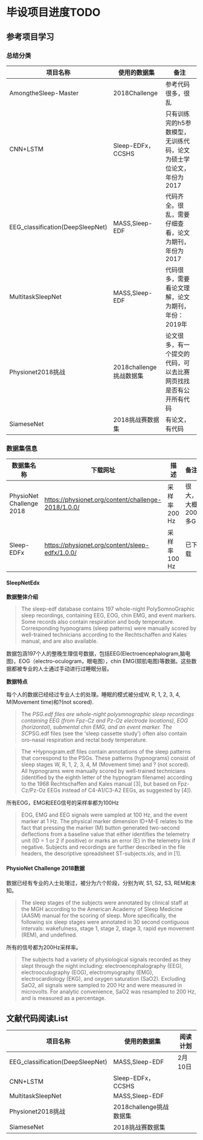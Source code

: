 # 毕设项目进度TODO
## 参考项目学习
### 总结分类
|项目名称|使用的数据集|备注|
|----|----|----|
|AmongtheSleep-Master| 2018Challenge |参考代码很多，很乱|
|CNN+LSTM| Sleep-EDFx， CCSHS|只有训练完的h5参数模型，无训练代码，论文为硕士学位论文，年份为2017|
|EEG_classification(DeepSleepNet)|MASS,Sleep-EDF|代码齐全。很乱，需要仔细查看，论文为期刊，年份为2017|
|MultitaskSleepNet|MASS,Sleep-EDF|代码很多，需要看论文理解，论文为期刊，年份：2019年|
|Physionet2018挑战|2018challenge挑战数据集|论文很多，有一个提交的代码，可以去比赛网页找找是否有公开所有代码|
|SiameseNet|2018挑战赛数据集|有论文，有代码|

### 数据集信息

|数据集名称|下载网址|描述|备注|
|----|----|----|----|
|PhysioNet Challenge 2018|https://physionet.org/content/challenge-2018/1.0.0/|采样率200 Hz|很大，大概200多G|
|Sleep-EDFx|https://physionet.org/content/sleep-edfx/1.0.0/|采样率100 Hz|已下载|

#### SleepNetEdx
**数据整体介绍**

> The sleep-edf database contains 197 whole-night PolySomnoGraphic sleep recordings, containing EEG, EOG, chin EMG, and event markers. Some records also contain respiration and body temperature. Corresponding hypnograms (sleep patterns) were manually scored by well-trained technicians according to the Rechtschaffen and Kales manual, and are also available.

数据包涵197个人的整晚生理信号数据，包括EEG(Electroencephalogram,脑电图)，EOG（electro-oculogram，眼电图），chin EMG(颏肌电图)等数据。这些数据都被专业的人士通过手动进行过睡眠分层。

**数据特点**

每个人的数据已经经过专业人士的处理。睡眠的模式被分成W, R, 1, 2, 3, 4, M(Movement time)和?(not scored).

> The *PSG.edf files are whole-night polysmnographic sleep recordings containing EEG (from Fpz-Cz and Pz-Oz electrode locations), EOG (horizontal), submental chin EMG, and an event marker. The SC*PSG.edf files (see the 'sleep cassette study') often also contain oro-nasal respiration and rectal body temperature.

> The *Hypnogram.edf files contain annotations of the sleep patterns that correspond to the PSGs. These patterns (hypnograms) consist of sleep stages W, R, 1, 2, 3, 4, M (Movement time) and ? (not scored). All hypnograms were manually scored by well-trained technicians (identified by the eighth letter of the hypnogram filename) according to the 1968 Rechtschaffen and Kales manual [3], but based on Fpz-Cz/Pz-Oz EEGs instead of C4-A1/C3-A2 EEGs, as suggested by [4]).

所有EOG，EMG和EEG信号的采样率都为100Hz

> EOG, EMG and EEG signals were sampled at 100 Hz, and the event marker at 1 Hz. The physical marker dimension ID+M-E relates to the fact that pressing the marker (M) button generated two-second deflections from a baseline value that either identifies the telemetry unit (ID = 1 or 2 if positive) or marks an error (E) in the telemetry link if negative. Subjects and recordings are further described in the file headers, the descriptive spreadsheet ST-subjects.xls, and in [1].

#### PhysioNet Challenge 2018数据

数据已经有专业的人士处理过，被分为六个阶段，分别为W, S1, S2, S3, REM和未知。

> The sleep stages of the subjects were annotated by clinical staff at the MGH according to the American Academy of Sleep Medicine (AASM) manual for the scoring of sleep. More specifically, the following six sleep stages were annotated in 30 second contiguous intervals: wakefulness, stage 1, stage 2, stage 3, rapid eye movement (REM), and undefined.

所有的信号都为200Hz采样率。

> The subjects had a variety of physiological signals recorded as they slept through the night including: electroencephalography (EEG), electrooculography (EOG), electromyography (EMG), electrocardiology (EKG), and oxygen saturation (SaO2). Excluding SaO2, all signals were sampled to 200 Hz and were measured in microvolts. For analytic convenience, SaO2 was resampled to 200 Hz, and is measured as a percentage.

## 文献代码阅读List

|项目名称|使用的数据集|阅读计划|
|----|----|----|
|EEG_classification(DeepSleepNet)|MASS,Sleep-EDF|2月10日|
|CNN+LSTM| Sleep-EDFx， CCSHS||
|MultitaskSleepNet|MASS,Sleep-EDF||
|Physionet2018挑战|2018challenge挑战数据集||
|SiameseNet|2018挑战赛数据集||






